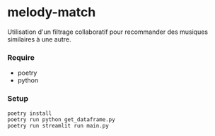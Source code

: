 # melody-match
Utilisation d'un filtrage collaboratif pour recommander des musiques similaires à une autre.

### Require

- poetry
- python

### Setup

    poetry install
    poetry run python get_dataframe.py
    poetry run streamlit run main.py  

